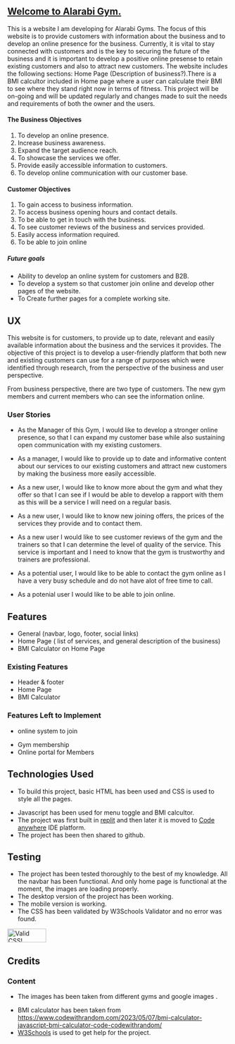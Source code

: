 ## [Welcome to Alarabi Gym.](https://qasimushtaq.github.io/alarabigym/)

This is a website I am developing for Alarabi Gyms.
The focus of this website is to provide customers with information about the business and to develop an online presence for the business.
Currently, it is vital to stay connected with customers and is the key to securing the future
of the business and it is important to develop a positive online presense to retain existing customers and also to attract new customers. The website includes
the following sections: Home Page (Description of business?).There is a BMI calcultor included in Home page where a user can calculate their BMI to see where they stand right now in terms of fitness. This project will be on-going and will be updated regularly and changes made to suit the needs and requirements of both the owner and the users.

#### The Business Objectives

1. To develop an online presence.
2. Increase business awareness.
3. Expand the target audience reach.
4. To showcase the services we offer.
5. Provide easily accessible information to customers.
6. To develop online communication with our customer base.

#### Customer Objectives

1. To gain access to business information.
2. To access business opening hours and contact details.
3. To be able to get in touch with the business.
4. To see customer reviews of the business and services provided.
5. Easily access information required.
6. To be able to join online

##### Future goals

* Ability to develop an online system for customers and B2B.
* To develop a system so that customer join online and develop other pages of the website.
* To Create further pages for a complete working site.

## UX

This website is for customers, to provide up to date, relevant and easily available information about the business and the services it provides.
The objective of this project is to develop a user-friendly platform that both new and existing customers can use for a range of purposes which were identified through research, from the perspective of the business and user perspective.

From business perspective, there are two type of customers. The new gym members and current members who can see the information online.

### User Stories

* As the Manager of this Gym, I would like to develop a stronger online presence, so that I can expand my customer base while also sustaining open communication with my existing customers.

* As a manager, I would like to provide up to date and informative content about our services to our existing customers and attract new customers by making the business more easily accessible.

* As a new user, I would like to know more about the gym and what they offer so that I can see if I would be able to develop a rapport with them as this will be a service I will need on a regular basis.

* As a new user, I would like to know new joining offers, the prices of the services they provide and to contact them.

* As a new user I would like to see customer reviews of the gym and the trainers so that I can determine the level of quality of the service. This service is important and I need to know that the gym is trustworthy and trainers are professional.

* As a potential user, I would like to be able to contact the gym online as I have a very busy schedule and do not have alot of free time to call.

* As a potenial user I would like to be able to join online.

## Features

* General (navbar, logo, footer, social links)
* Home Page ( list of services, and general description of the business)
* BMI Calculator on Home Page

### Existing Features

* Header & footer
* Home Page
* BMI Calculator

### Features Left to Implement

- online system to join
* Gym membership
* Online portal for Members

## Technologies Used

- To build this project, basic HTML has been used and CSS is used to style all the pages.
* Javascript has been used for menu toggle and BMI calcultor.  
* The project was first built in [replit](replit.com) and then later it is moved to [Code anywhere](app.codeanywhere.com) IDE     platform.
* The project has been then shared to github.

## Testing

* The project has been tested thoroughly to the best of my knowledge. All the navbar has been functional. And only home page is functional at the moment, the images are loading properly.
* The desktop version of the project has been working.
* The mobile version is working.
* The CSS has been validated by W3Schools Validator and no error was found.

<p>
<a href="http://jigsaw.w3.org/css-validator/check/referer">
    <img style="border:0;width:88px;height:31px"
        src="http://jigsaw.w3.org/css-validator/images/vcss-blue"
        alt="Valid CSS!" />
    </a>
</p>

## Credits

### Content

- The images has been taken from different gyms and google images .
* BMI calculator has been taken from <https://www.codewithrandom.com/2023/05/07/bmi-calculator-javascript-bmi-calculator-code-codewithrandom/>
* [W3Schools](w3schools.com) is used to get help for the project.
